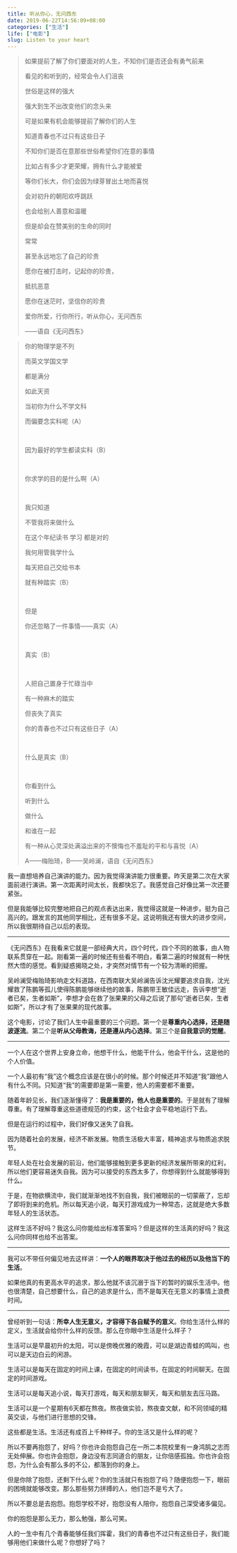 ```yaml
---
title: 听从你心，无问西东
date: 2019-06-22T14:56:09+08:00
categories: ["生活"]
life: ["电影"]
slug: Listen to your heart
---
```


> 如果提前了解了你们要面对的人生，不知你们是否还会有勇气前来
>
> 看见的和听到的，经常会令人们沮丧
>
> 世俗是这样的强大
>
> 强大到生不出改变他们的念头来
>
> 可是如果有机会能够提前了解你们的人生
>
> 知道青春也不过只有这些日子
>
> 不知你们是否在意那些世俗希望你们在意的事情
>
> 比如占有多少才更荣耀，拥有什么才能被爱
>
> 等你们长大，你们会因为绿芽冒出土地而喜悦
>
> 会对初升的朝阳欢呼跳跃
>
> 也会给别人善意和温暖
>
> 但是却会在赞美别的生命的同时
>
> 常常
>
> 甚至永远地忘了自己的珍贵
>
> 愿你在被打击时，记起你的珍贵，
>
> 抵抗恶意
>
> 愿你在迷茫时，坚信你的珍贵
>
> 爱你所爱，行你所行，听从你心，无问西东
>
> ——语自《无问西东》



> 你的物理学是不列
>
> 而英文学国文学
>
> 都是满分
>
> 如此天资
>
> 当初你为什么不学文科
>
> 而偏要念实科呢（A）
>
> <br>
>
> 因为最好的学生都读实科（B）
>
> <br>
>
> 你求学的目的是什么啊（A）
>
> <br>
>
> 我只知道
>
> 不管我将来做什么
>
> 在这个年纪读书 学习 都是对的
>
> 我何用管我学什么
>
> 每天把自己交给书本
>
> 就有种踏实（B）
>
> <br>
>
> 但是
>
> 你还忽略了一件事情——真实（A）
>
> <br>
>
> 真实（B）
>
> <br>
>
> 人把自己置身于忙碌当中
>
> 有一种麻木的踏实
>
> 但丧失了真实
>
> 你的青春也不过只有这些日子（A）
>
> <br>
>
> 什么是真实（B）
>
> <br>
>
> 你看到什么
>
> 听到什么
>
> 做什么
>
> 和谁在一起
>
> 有一种从心灵深处满溢出来的不懊悔也不羞耻的平和与喜悦（A）
>
> A——梅贻琦，B——吴岭澜，语自《无问西东》



我一直想培养自己演讲的能力。因为我觉得演讲能力很重要。昨天是第二次在大家面前进行演讲。第一次距离时间太长，我都快忘了。我感觉自己好像比第一次还要紧张。

但是我能够比较完整地把自己的观点表达出来，我觉得这就是一种进步。挺为自己高兴的。跟发言的其他同学相比，还有很多不足。这说明我还有很大的进步空间，所以我很期待自己以后的表现。

---

《无问西东》在我看来它就是一部经典大片。四个时代，四个不同的故事，由人物联系贯穿在一起。刚看第一遍的时候还有些看不明白，看第二遍的时候就有一种恍然大悟的感觉。看到疑惑揭晓之处，才突然对情节有一个较为清晰的把握。

吴岭澜受梅贻琦影响走文科道路，在西南联大吴岭澜告诉沈光耀要追求自我，沈光耀救了陈鹏等孤儿使得陈鹏能够继续他的故事，陈鹏带王敏佳远走，告诉李想“逝者已矣，生者如斯”，李想才会在救了张果果的父母之后说了那句“逝者已矣，生者如斯”，所以才有了张果果的现代故事。

这个电影，讨论了我们人生中最重要的三个问题。第一个是**尊重内心选择，还是随波逐流**。第二个是**听从父母教诲，还是遵从内心选择**。第三个是**自我意识的觉醒**。

---

一个人在这个世界上安身立命，他想干什么，他能干什么，他会干什么，这是他的个人价值。

一个人最初有“我”这个概念应该是在很小的时候。那个时候还并不知道“我”跟他人有什么不同。只知道“我”的需要即是第一需要，他人的需要都不重要。

随着年龄见长，我们逐渐懂得了：**我是重要的，他人也是重要的**。于是就有了理解尊重。有了理解尊重这些道德规范的约束，这个社会才会平稳地运行下去。

但是在运行的过程中，我们好像又迷失了自我。

因为随着社会的发展，经济不断发展。物质生活极大丰富，精神追求与物质追求脱节。

年轻人处在社会发展的前沿，他们能够接触到更多更新的经济发展所带来的红利，所以他们更容易迷失自我。因为可以接受的东西太多了，你想得到什么就能够得到什么。

于是，在物欲横流中，我们就渐渐地找不到自我，我们被眼前的一切蒙蔽了，忘却了即将到来的危机。所以每天追小说，每天打游戏成为一种常态，这就是绝大多数年轻人的生活状态。

这样生活不好吗？我这么问你能给出标准答案吗？但是这样的生活真的好吗？我这么问你同样也给不出答案。

---

我可以不带任何偏见地去这样讲：**一个人的眼界取决于他过去的经历以及他当下的生活**。

如果他真的有更高水平的追求，那么他就不该沉溺于当下的暂时的娱乐生活中。他也很清楚，自己想要什么，自己的追求是什么，而不是每天在无意义的事情上浪费时间。

---

曾经听到一句话：**所幸人生无意义，才容得下各自赋予的意义**。你给生活什么样的定义，生活就会给你什么样的反馈。那么在你眼中生活是什么样子？

生活可以是早晨初升的太阳，可以是傍晚优雅的晚霞，可以是湖边青蛙的鸣叫，也可以是天边白云的闲游。

生活可以是每天在固定的时间上课，在固定的时间读书，在固定的时间聊天。在固定的时间游戏。

生活可以是每天追小说，每天打游戏，每天和朋友聊天，每天和朋友去压马路。

生活可以是一个星期有6天都在熬夜。熬夜做实验，熬夜查文献，和不同领域的精英交谈，与他们进行思想的交锋。

这些都是生活。生活还有成百上千种样子。你的生活又是什么样的呢？

所以不要再抱怨了，好吗？你也许会抱怨自己在一所二本院校里有一身鸿鹄之志而无处伸展。你也许会抱怨，身边没有志同道合的朋友，让你倍感孤独。你也许会抱怨，为什么会有那么多的不公，都落到你的身上。

但是你除了抱怨，还剩下什么呢？你的生活就只有抱怨了吗？随便抱怨一下，眼前的困境就能够改变。那么那些努力拼搏的人，他们岂不是亏大了。

所以不要总是去抱怨。抱怨学校不好，抱怨没有人陪你，抱怨自己深受诸多偏见。

你的抱怨是那么无力，那么勉强，那么可笑。

人的一生中有几个青春能够任我们挥霍，我们的青春也不过只有这些日子，我们能够用他们来做什么呢？你想好了吗？

